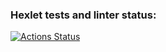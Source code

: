 ### Hexlet tests and linter status:
[![Actions Status](https://github.com/dmitry1178/frontend-project-44/workflows/hexlet-check/badge.svg)](https://github.com/dmitry1178/frontend-project-44/actions)
